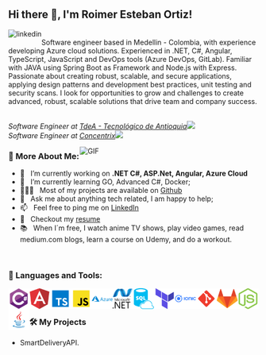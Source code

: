 ## Hi there 👋, I'm Roimer Esteban Ortiz!
<a href='https://www.linkedin.com/in/roimerortizc/'><img align='left' alt="linkedin" src="https://raw.githubusercontent.com/rahul-jha98/rahul-jha98/561d474902b59c7429ec22bb73e225696c27b202/assets/linkedin.svg" height='18px'/></a>
<br/>
Software engineer based in Medellin - Colombia, with experience developing Azure cloud solutions. Experienced in .NET, C#, Angular, TypeScript, JavaScript and DevOps tools (Azure DevOps, GitLab). Familiar with JAVA using Spring Boot as Framework and Node.js with Express.
Passionate about creating robust, scalable, and secure applications, applying design patterns and development best practices, unit testing and security scans.
I look for opportunities to grow and challenges to create advanced, robust, scalable solutions that drive team and company success.
<br/>
<br/>
<p><em>Software Engineer at <a href="https://www.tdea.edu.co/">TdeA - Tecnológico de Antioquia</a><img src="https://media.giphy.com/media/fYSnHlufseco8Fh93Z/giphy.gif" width="30">
</br>
Software Engineer at <a href="https://www.concentrix.com/about/">Concentrix</a><img src="https://media.giphy.com/media/WUlplcMpOCEmTGBtBW/giphy.gif" width="30"> 
</em></p>

<img align="right" alt="GIF" src="https://raw.githubusercontent.com/rahul-jha98/rahul-jha98/main/techstack.gif" width="360px"/>
  
### 🧐 More About Me:

- 🔭 &nbsp; I’m currently working on **.NET C#, ASP.Net, Angular,  Azure Cloud**
- 🌱 &nbsp; I’m currently learning GO, Advanced C#, Docker; 
- 👨🏻‍💻 &nbsp; Most of my projects are available on [Github]()
- 💬 &nbsp; Ask me about anything tech related, I am happy to help;
- 📫 &nbsp; Feel free to ping me on [LinkedIn](https://www.linkedin.com/in/roimerortizc/)
- 📝 &nbsp; Checkout my [resume](https://drive.google.com/file/d/1JRMZWBNsZjJUT6pYk8nzSVtRG_AZEctE/view?usp=sharing)
- 📚 &nbsp; When I´m free, I watch anime TV shows, play video games, read medium.com blogs, learn a course on Udemy, and do a workout.

<br>

### 🔨 Languages and Tools:
<a href="https://dotnet.microsoft.com/es-es/" target="_blank"><img align="left" alt="C#" height ="42px" src="https://raw.githubusercontent.com/roixcs/github_readme_icons/main/csharp-original.svg"></a>
<a href="https://angular.dev/" target="_blank"><img align="left" alt="Angular" height ="42px" src="https://raw.githubusercontent.com/roixcs/github_readme_icons/main/angular-icon.svg"></a>
<a href="https://www.typescriptlang.org/" target="_blank"><img align="left" alt="Typescirpt" height ="42px" src="https://raw.githubusercontent.com/roixcs/github_readme_icons/main/typescript.svg"></a>
<a href="https://developer.mozilla.org/en-US/docs/Web/JavaScript" target="_blank"> <img align="left" alt="JavaScript" height ="42px"  src="https://raw.githubusercontent.com/roixcs/github_readme_icons/main/javascript.svg"> </a>
<a href="https://portal.azure.com" target="_blank"> <img src="https://raw.githubusercontent.com/roixcs/github_readme_icons/main/azure.svg" align="left" alt="Azure" height='42px'/> </a>
<a href="https://dotnet.microsoft.com" target="_blank"> <img src="https://raw.githubusercontent.com/roixcs/github_readme_icons/main/dotnet.svg" align="left" alt=".NET" height='42px'/> </a>
<a href="" target="_blank"> <img src="https://raw.githubusercontent.com/roixcs/github_readme_icons/main/sql-database.svg" align="left" alt="SQL" height='42px'/> </a>
<a href="https://developer.hashicorp.com/terraform" target="_blank"> <img src="https://raw.githubusercontent.com/roixcs/github_readme_icons/main/terraform.svg" align="left" alt="Terraform" height='42px'/> </a>
<a href="https://ionicframework.com/" target="_blank"> <img src="https://raw.githubusercontent.com/roixcs/github_readme_icons/main/ionic.svg" align="left" alt="Ionic" height='42px'/> </a>
<a href="https://git-scm.com/" target="_blank"> <img src="https://raw.githubusercontent.com/roixcs/github_readme_icons/main/git-scm.svg" align="left" alt="git" height='42px'/> </a>
<a href="https://gitlab.com" target="_blank"> <img src="https://raw.githubusercontent.com/roixcs/github_readme_icons/main/gitlab.svg" align="left" alt="git" height='42px'/> </a>
<a href="https://nodejs.org" target="_blank"><img align="left" alt="Node.js" height ="42px" src="https://raw.githubusercontent.com/roixcs/github_readme_icons/main/nodejs-icon.svg"></a>
<a href="https://www.java.com" target="_blank"><img align="left" alt="Java" height ="42px" src="https://raw.githubusercontent.com/roixcs/github_readme_icons/main/java.svg"></a>

<br>
<br>

### 🛠️ My Projects
- SmartDeliveryAPI.
